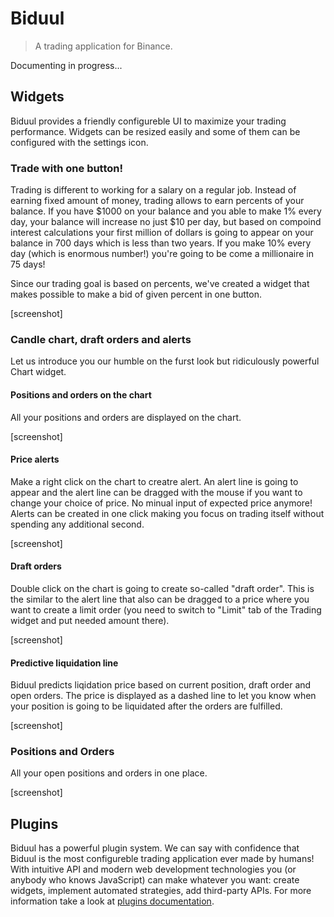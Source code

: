 # Biduul

> A trading application for Binance.

Documenting in progress...

## Widgets

Biduul provides a friendly configureble UI to maximize your trading performance. Widgets can be resized easily and some of them can be configured with the settings icon. 

### Trade with one button!

Trading is different to working for a salary on a regular job. Instead of earning fixed amount of money, trading allows to earn percents of your balance. If you have $1000 on your balance and you able to make 1% every day, your balance will increase no just $10 per day, but based on compoind interest calculations your first million of dollars is going to appear on your balance in 700 days which is less than two years. If you make 10% every day (which is enormous number!) you're going to be come a millionaire in 75 days!

Since our trading goal is based on percents, we've created a widget that makes possible to make a bid of given percent in one button.

[screenshot]


### Candle chart, draft orders and alerts

Let us introduce you our humble on the furst look but ridiculously powerful Chart widget. 

#### Positions and orders on the chart

All your positions and orders are displayed on the chart.

[screenshot]

#### Price alerts 

Make a right click on the chart to creatre alert. An alert line is going to appear and the alert line can be dragged with the mouse if you want to change your choice of price. No minual input of expected price anymore! Alerts can be created in one click making you focus on trading itself without spending any additional second.

[screenshot]

#### Draft orders 

Double click on the chart is going to create so-called "draft order". This is the similar to the alert line that also can be dragged to a price where you want to create a limit order (you need to switch to "Limit" tab of the Trading widget and put needed amount there). 

[screenshot]

#### Predictive liquidation line

Biduul predicts liqidation price based on current position, draft order and open orders. The price is displayed as a dashed line to let you know when your position is going to be liquidated after the orders are fulfilled. 

[screenshot]

### Positions and Orders

All your open positions and orders in one place.

[screenshot]

## Plugins

Biduul has a powerful plugin system. We can say with confidence that Biduul is the most configureble trading application ever made by humans! With intuitive API and modern web development technologies you (or anybody who knows JavaScript) can make whatever you want: create widgets, implement automated strategies, add third-party APIs. For more information take a look at [plugins documentation](http://link-to-plugins-repository).


